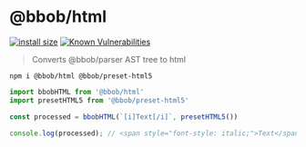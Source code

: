 # @bbob/html
[![install size](https://packagephobia.now.sh/badge?p=@bbob/html)](https://packagephobia.now.sh/result?p=@bbob/html) [![Known Vulnerabilities](https://snyk.io/test/github/JiLiZART/bbob/badge.svg?targetFile=packages%2Fbbob-html%2Fpackage.json)](https://snyk.io/test/github/JiLiZART/bbob?targetFile=packages%2Fbbob-html%2Fpackage.json)

> Converts @bbob/parser AST tree to html

```shell
npm i @bbob/html @bbob/preset-html5
```

```js
import bbobHTML from '@bbob/html'
import presetHTML5 from '@bbob/preset-html5'

const processed = bbobHTML(`[i]Text[/i]`, presetHTML5())

console.log(processed); // <span style="font-style: italic;">Text</span>
```

